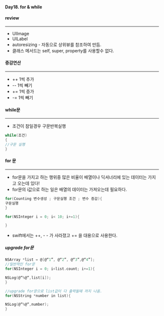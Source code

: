 #### **Day18. for & while**

#### review
***
- UIImage
- UILabel
- autoresizing - 자동으로 상위뷰를 참조하여 만듬.
- 클래스 메서드는 self, super, property를 사용할수 없다.

#### 증감연산
***
- ++ 1씩 추가
- -- 1씩 빼기
- += 1씩 증가
- -= 1씩 빼기

#### while문
***
- 조건이 참일경우 구문반복실행
```objective-c
while(조건)
{
//구문 실행
}
```

#### for 문
***
- for문을 가지고 하는 행위중 많은 비율이 배열이나 딕셔너리에 있는 데이터는 가지고 오는데 있다!
- for문의 i값으로 하는 일은 배열의 데이터는 가져오는데 필요하다.

```objective-c
for(Counting 변수생성 ; 구문실행 조건 ; 변수 증감){
구문실행
}

for(NSInteger i = 0; i< 10; i+=1){

}
```
- swift에서는 ++, - - 가 사라졌고 += 을 대용으로 사용한다.

##### upgrade for문
```objective-c
NSArray *list = @[@“1”, @“2”, @“3”,@“4”];
//일반적인 for문
for(NSInteger i = 0; i<list.count; i+=1){

NSLog(@“%@“,list[i]);
}

//upgrade for문으로 list값이 다 출력될때 까지 나옴.
for(NSString *number in list){

NSLog(@“%@“,number);
}
```
